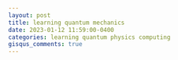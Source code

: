```yaml
---
layout: post
title: learning quantum mechanics
date: 2023-01-12 11:59:00-0400
categories: learning quantum physics computing
gisqus_comments: true
---
```

